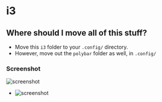 # i3
## Where should I move all of this stuff?
- Move this `i3` folder to your `.config/` directory.
- However, move out the `polybar` folder as well, in `.config/`

### Screenshot

![screenshot](https://user-images.githubusercontent.com/56132390/101930098-fcc97280-3bd7-11eb-8cf8-70e0a51422ca.png)

- ![screenshot](https://user-images.githubusercontent.com/56132390/98154783-93b65700-1ed5-11eb-83bb-5554abec1ef0.png)
